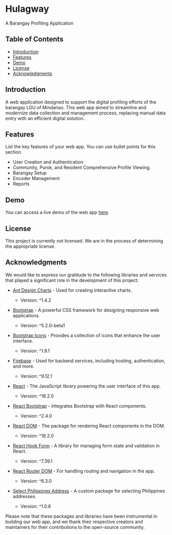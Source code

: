 # Hulagway

A Barangay Profiling Application

## Table of Contents

- [Introduction](#introduction)
- [Features](#features)
- [Demo](#demo)
- [License](#license)
- [Acknowledgments](#acknowledgments)

## Introduction

A web application designed to support the digital profiling efforts of the
barangay LGU of Mindanao. This web app aimed to streamline and modernize
data collection and management process, replacing manual data entry with an
efficient digital solution. 

## Features

List the key features of your web app. You can use bullet points for this section.

- User Creation and Authentication
- Community, Purok, and Resident Comprehensive Profile Viewing.
- Barangay Setup
- Encoder Management
- Reports

## Demo

You can access a live demo of the web app [here](https://kaagapay-fa8b5.firebaseapp.com/).

## License

This project is currently not licensed. We are in the process of determining the appropriate license.

## Acknowledgments

We would like to express our gratitude to the following libraries and services that played a significant role in the development of this project:

- [Ant Design Charts](https://github.com/ant-design/charts) - Used for creating interactive charts.
  - Version: ^1.4.2

- [Bootstrap](https://getbootstrap.com/) - A powerful CSS framework for designing responsive web applications.
  - Version: ^5.2.0-beta1

- [Bootstrap Icons](https://icons.getbootstrap.com/) - Provides a collection of icons that enhance the user interface.
  - Version: ^1.9.1

- [Firebase](https://firebase.google.com/) - Used for backend services, including hosting, authentication, and more.
  - Version: ^9.12.1

- [React](https://reactjs.org/) - The JavaScript library powering the user interface of this app.
  - Version: ^18.2.0

- [React Bootstrap](https://react-bootstrap.github.io/) - Integrates Bootstrap with React components.
  - Version: ^2.4.0

- [React DOM](https://reactjs.org/docs/react-dom.html) - The package for rendering React components in the DOM.
  - Version: ^18.2.0

- [React Hook Form](https://react-hook-form.com/) - A library for managing form state and validation in React.
  - Version: ^7.39.1

- [React Router DOM](https://reactrouter.com/web/guides/quick-start) - For handling routing and navigation in the app.
  - Version: ^6.3.0

- [Select Philippines Address](https://github.com/yourusername/select-philippines-address) - A custom package for selecting Philippines addresses.
  - Version: ^1.0.6

Please note that these packages and libraries have been instrumental in building our web app, and we thank their respective creators and maintainers for their contributions to the open-source community.

```bash